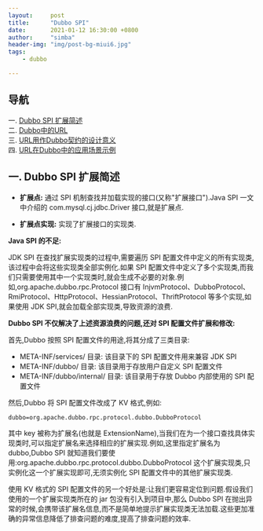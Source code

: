 ```yaml
---
layout:     post
title:      "Dubbo SPI"
date:       2021-01-12 16:30:00 +0800
author:     "simba"
header-img: "img/post-bg-miui6.jpg"
tags:
    - dubbo

---
```



## 导航
一. [Dubbo SPI 扩展简述](#jump1)
<br>
二. [Dubbo中的URL](#jump2)
<br>
三. [URL用作Dubbo契约的设计意义](#jump3)
<br>
四. [URL在Dubbo中的应用场景示例](#jump4)




## <span id="jump1">一. Dubbo SPI 扩展简述</span>

* **扩展点:** 通过 SPI 机制查找并加载实现的接口(又称"扩展接口").Java SPI 一文中介绍的 com.mysql.cj.jdbc.Driver 接口,就是扩展点.

* **扩展点实现:** 实现了扩展接口的实现类.


**Java SPI 的不足:**<br>

JDK SPI 在查找扩展实现类的过程中,需要遍历 SPI 配置文件中定义的所有实现类,该过程中会将这些实现类全部实例化.如果 SPI 配置文件中定义了多个实现类,而我们只需要使用其中一个实现类时,就会生成不必要的对象.例如,org.apache.dubbo.rpc.Protocol 接口有 InjvmProtocol、DubboProtocol、RmiProtocol、HttpProtocol、HessianProtocol、ThriftProtocol 等多个实现,如果使用 JDK SPI,就会加载全部实现类,导致资源的浪费.<br>



**Dubbo SPI 不仅解决了上述资源浪费的问题,还对 SPI 配置文件扩展和修改:**<br>

首先,Dubbo 按照 SPI 配置文件的用途,将其分成了三类目录:
* META-INF/services/ 目录: 该目录下的 SPI 配置文件用来兼容 JDK SPI
* META-INF/dubbo/ 目录: 该目录用于存放用户自定义 SPI 配置文件
* META-INF/dubbo/internal/ 目录: 该目录用于存放 Dubbo 内部使用的 SPI 配置文件



然后,Dubbo 将 SPI 配置文件改成了 KV 格式,例如:
```
dubbo=org.apache.dubbo.rpc.protocol.dubbo.DubboProtocol
```

其中 key 被称为扩展名(也就是 ExtensionName),当我们在为一个接口查找具体实现类时,可以指定扩展名来选择相应的扩展实现.例如,这里指定扩展名为 dubbo,Dubbo SPI 就知道我们要使用:org.apache.dubbo.rpc.protocol.dubbo.DubboProtocol 这个扩展实现类,只实例化这一个扩展实现即可,无须实例化 SPI 配置文件中的其他扩展实现类.<br>

使用 KV 格式的 SPI 配置文件的另一个好处是:让我们更容易定位到问题.假设我们使用的一个扩展实现类所在的 jar 包没有引入到项目中,那么 Dubbo SPI 在抛出异常的时候,会携带该扩展名信息,而不是简单地提示扩展实现类无法加载.这些更加准确的异常信息降低了排查问题的难度,提高了排查问题的效率.